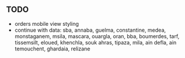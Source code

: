 ## TODO

- orders mobile view styling
- continue with data: sba, annaba, guelma, constantine, medea, monstaganem, msila, mascara, ouargla, oran, bba, boumerdes, tarf, tissemsilt, eloued, khenchla, souk ahras, tipaza, mila, ain defla, ain temouchent, ghardaia, relizane
